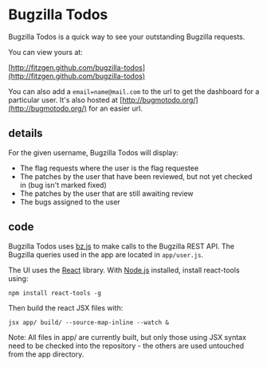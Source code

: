 # Bugzilla Todos

Bugzilla Todos is a quick way to see your outstanding Bugzilla requests.

You can view yours at:

[http://fitzgen.github.com/bugzilla-todos](http://fitzgen.github.com/bugzilla-todos)

You can also add a `email=name@mail.com` to the url to get the dashboard for a particular user. It's also hosted at [http://bugmotodo.org/](http://bugmotodo.org/) for an easier url.

## details

For the given username, Bugzilla Todos will display:

* The flag requests where the user is the flag requestee
* The patches by the user that have been reviewed, but not yet checked in (bug isn't marked fixed)
* The patches by the user that are still awaiting review
* The bugs assigned to the user

## code

Bugzilla Todos uses [bz.js](https://github.com/canuckistani/bz.js) to make calls to the Bugzilla REST API. The Bugzilla queries used in the app are located in `app/user.js`.

The UI uses the [React](http://facebook.github.io/react/) library. With [Node.js](http://nodejs.org/) installed, install react-tools using:

```
npm install react-tools -g
```

Then build the react JSX files with:

```
jsx app/ build/ --source-map-inline --watch &
```

Note: All files in app/ are currently built, but only those using JSX syntax need to be checked into the repository - the others are used untouched from the app directory.
